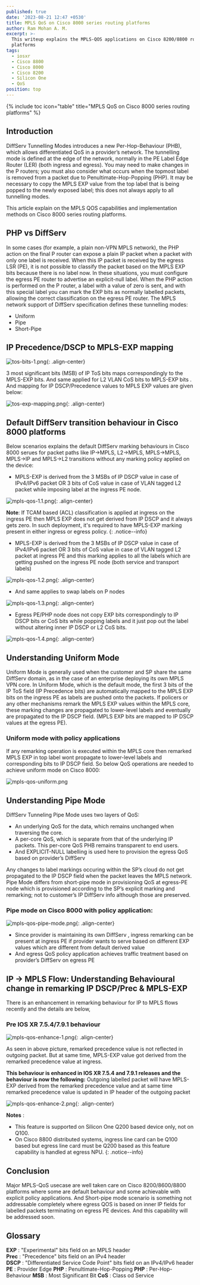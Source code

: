 ```yaml
---
published: true
date: '2023-08-21 12:47 +0530'
title: MPLS QoS on Cisco 8000 series routing platforms
author: Ram Mohan A. M.
excerpt: >-
  This writeup explains the MPLS-QOS applications on Cisco 8200/8800 routing
  platforms
tags:
  - iosxr
  - Cisco 8800
  - Cisco 8000
  - Cisco 8200
  - Silicon One
  - QoS
position: top
---
```

{% include toc icon="table" title="MPLS QoS on Cisco 8000 series routing platforms" %}

## Introduction
DiffServ Tunnelling Modes introduces a new Per-Hop-Behaviour (PHB), which allows differentiated QoS in a provider’s network. The tunnelling mode is defined at the edge of the network, normally in the PE Label Edge Router (LER) (both ingress and egress). You may need to make changes in the P routers; you must also consider what occurs when the topmost label is removed from a packet due to Penultimate-Hop-Popping (PHP). It may be necessary to copy the MPLS EXP value from the top label that is being popped to the newly exposed label; this does not always apply to all tunnelling modes.

This article explain on the MPLS QOS capabilities and implementation methods on Cisco 8000 series routing platforms.

## PHP vs DiffServ
In some cases (for example, a plain non-VPN MPLS network), the PHP action on the final P router can expose a plain IP packet when a packet with only one label is received. When this IP packet is received by the egress LSR (PE), it is not possible to classify the packet based on the MPLS EXP bits because there is no label now. In these situations, you must configure the egress PE router to advertise an explicit-null label. When the PHP action is performed on the P router, a label with a value of zero is sent, and with this special label you can mark the EXP bits as normally labelled packets, allowing the correct classification on the egress PE router.
The MPLS network support of DiffServ specification defines these tunnelling modes:
  - Uniform
  - Pipe
  - Short-Pipe


## IP Precedence/DSCP to MPLS-EXP mapping


![tos-bits-1.png]({{site.baseurl}}/images/tos-bits-1.png){: .align-center}

3 most significant bits (MSB) of IP ToS bits maps correspondingly to the MPLS-EXP bits. And same applied for L2 VLAN CoS bits to MPLS-EXP bits . And mapping for IP DSCP/Precedence values to MPLS EXP values are given below:



![tos-exp-mapping.png]({{site.baseurl}}/images/tos-exp-mapping.png){: .align-center}

## Default DiffServ transition behaviour in Cisco 8000 platforms

Below scenarios explains the default DiffServ marking behaviours in Cisco 8000 serues for packet paths like IP->MPLS, L2->MPLS, MPLS->MPLS, MPLS->IP and MPLS->L2 transitions without any marking policy applied on the device:
 
-	MPLS-EXP is derived from the 3 MSBs of IP DSCP value in case of IPv4/IPv6  packet OR 3 bits of CoS value in case of VLAN tagged L2 packet while imposing label at the ingress PE node.  

![mpls-qos-1.1.png]({{site.baseurl}}/images/mpls-qos-1.1.png){: .align-center}


  
**Note**: If TCAM based (ACL) classification is applied at ingress on the ingress PE then MPLS EXP does not get derived from IP DSCP and it always gets zero. In such deployment, it's required  to have MPLS-EXP marking present in either ingress or egress policy.
{: .notice--info}



-	MPLS-EXP is derived from the 3 MSBs of IP DSCP value in case of IPv4/IPv6  packet OR 3 bits of CoS value in case of VLAN tagged L2 packet at ingress PE and this marking applies to all the labels which are getting pushed on the ingress PE node (both service and transport labels)

![mpls-qos-1.2.png]({{site.baseurl}}/images/mpls-qos-1.2.png){: .align-center}



-	And same applies to swap labels on P nodes

![mpls-qos-1.3.png]({{site.baseurl}}/images/mpls-qos-1.3.png){: .align-center}


-	Egress PE/PHP node does not copy EXP bits correspondingly to IP DSCP bits or CoS bits while popping labels and it just pop out the label without altering inner IP DSCP or L2 CoS bits.


![mpls-qos-1.4.png]({{site.baseurl}}/images/mpls-qos-1.4.png){: .align-center}


## Understanding Uniform Mode

Uniform Mode is generally used when the customer and SP share the same DiffServ domain, as in the case of an enterprise deploying its own MPLS VPN core.
In Uniform Mode, which is the default mode, the first 3 bits of the IP ToS field (IP Precedence bits) are automatically mapped to the MPLS EXP bits on the ingress PE as labels are pushed onto the packets.
If policers or any other mechanisms remark the MPLS EXP values within the MPLS core, these marking changes are propagated to lower-level labels and eventually are propagated to the IP DSCP field. (MPLS EXP bits are mapped to IP DSCP values at the egress PE).
 
### Uniform mode with policy applications
If any remarking operation is executed within the MPLS core then remarked MPLS EXP in top label wont propagate to lower-level labels and corresponding bits to IP DSCP field. So below QoS operations are needed to achieve uniform mode on Cisco 8000:


![mpls-qos-uniform.png]({{site.baseurl}}/images/mpls-qos-uniform.png)


## Understanding Pipe Mode

DiffServ Tunneling Pipe Mode uses two layers of QoS:
  - An underlying QoS for the data, which remains unchanged when traversing the core.
  - A per-core QoS, which is separate from that of the underlying IP packets. This per-core QoS PHB remains transparent to end users.
  - And EXPLICIT-NULL labelling is used here to provision the egress QoS based on provider’s DiffServ

Any changes to label markings occuring within the SP’s cloud do not get propagated to the IP DSCP field when the packet leaves the MPLS network.
Pipe Mode differs from short-pipe mode in provisioning QoS at egress-PE node which is provisioned according to the SP’s explicit marking and remarking; not to customer’s IP DiffServ info although those are preserved.
 
### Pipe mode on Cisco 8000 with policy application:

![mpls-qos-pipe-mode.png]({{site.baseurl}}/images/mpls-qos-pipe-mode.png){: .align-center}


-	Since provider is maintaining its own DiffServ , ingress remarking can be present at ingress PE if provider wants to serve based on different EXP values which are different from default derived value
-	And egress QoS policy application achieves traffic treatment based on provider’s DiffServ on egress PE


## IP -> MPLS Flow: Understanding Behavioural change in remarking IP DSCP/Prec & MPLS-EXP
There is an enhancement in remarking behaviour for IP to MPLS flows recently and the details are below,

### Pre IOS XR 7.5.4/7.9.1 behaviour

![mpls-qos-enhance-1.png]({{site.baseurl}}/images/mpls-qos-enhance-1.png){: .align-center}



As seen in above picture, remarked precedence value is not reflected in outgoing packet. But at same time, MPLS-EXP value got derived from the remarked precedence value at ingress.

**This behaviour is enhanced in IOS XR 7.5.4 and 7.9.1 releases and the behaviour is now the following:** Outgoing labelled packet will have MPLS-EXP derived from the remarked precedence value and at same time remarked precedence value is updated in IP header of the outgoing packet

![mpls-qos-enhance-2.png]({{site.baseurl}}/images/mpls-qos-enhance-2.png){: .align-center}


**Notes** :
  - This feature is supported on Silicon One Q200 based device only, not on Q100.
  - On Cisco 8800 distributed systems, ingress line card can be Q100 based but egress line card must be Q200 based as this feature capability is handled at egress NPU.
{: .notice--info}

## Conclusion

Major MPLS-QoS usecase are well taken care on Cisco 8200/8600/8800 platforms where some are default behaviour and some achievable with explicit policy applications. And Short-pipe mode scenario is something not addressable completely where egress QOS is based on inner IP fields for labelled packets terminating on egress PE devices. And this capability will be addressed soon.


## Glossary

**EXP**  : "Experimental" bits field on an MPLS header  
**Prec** : "Precedence" bits field on an IPv4 header  
**DSCP** : "Differentiated Service Code Point" bits field on an IPv4/IPv6 header  
**PE**   : Provider Edge 
**PHP**  : Penultimate-Hop-Popping 
**PHP**  : Per-Hop-Behaviour 
**MSB**  : Most Significant Bit 
**CoS**  : Class od Service
